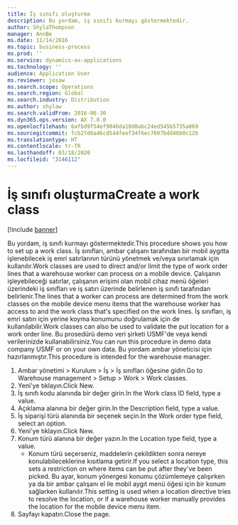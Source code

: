 ```yaml
---
title: İş sınıfı oluşturma
description: Bu yordam, iş sınıfı kurmayı göstermektedir.
author: ShylaThompson
manager: AnnBe
ms.date: 11/14/2016
ms.topic: business-process
ms.prod: ''
ms.service: dynamics-ax-applications
ms.technology: ''
audience: Application User
ms.reviewer: josaw
ms.search.scope: Operations
ms.search.region: Global
ms.search.industry: Distribution
ms.author: shylaw
ms.search.validFrom: 2016-06-30
ms.dyn365.ops.version: AX 7.0.0
ms.openlocfilehash: 6afbd9f54ef9046da10d0abc24ed545b5735a069
ms.sourcegitcommit: fcb27d6a46cd544feef34f6ec7607bdd46b0c12b
ms.translationtype: HT
ms.contentlocale: tr-TR
ms.lasthandoff: 03/18/2020
ms.locfileid: "3146112"
---
```

# <a name="create-a-work-class"></a><span data-ttu-id="74981-103">İş sınıfı oluşturma</span><span class="sxs-lookup"><span data-stu-id="74981-103">Create a work class</span></span>

[!include [banner](../../includes/banner.md)]

<span data-ttu-id="74981-104">Bu yordam, iş sınıfı kurmayı göstermektedir.</span><span class="sxs-lookup"><span data-stu-id="74981-104">This procedure shows you how to set up a work class.</span></span> <span data-ttu-id="74981-105">İş sınıfları, ambar çalışanı tarafından bir mobil aygıtta işlenebilecek iş emri satırlarının türünü yönetmek ve/veya sınırlamak için kullanılır.</span><span class="sxs-lookup"><span data-stu-id="74981-105">Work classes are used to direct and/or limit the type of work order lines that a warehouse worker can process on a mobile device.</span></span> <span data-ttu-id="74981-106">Çalışanın işleyebileceği satırlar, çalışanın erişimi olan mobil cihaz menü öğeleri üzerindeki iş sınıfları ve iş satırı üzerinde belirlenen iş sınıfı tarafından belirlenir.</span><span class="sxs-lookup"><span data-stu-id="74981-106">The lines that a worker can process are determined from the work classes on the mobile device menu items that the warehouse worker has access to and the work class that's specified on the work lines.</span></span> <span data-ttu-id="74981-107">İş sınıfları, iş emri satırı için yerine koyma konumunu doğrulamak için de kullanılabilir.</span><span class="sxs-lookup"><span data-stu-id="74981-107">Work classes can also be used to validate the put location for a work order line.</span></span> <span data-ttu-id="74981-108">Bu prosedürü demo veri şirketi USMF'de veya kendi verilerinizde kullanabilirsiniz.</span><span class="sxs-lookup"><span data-stu-id="74981-108">You can run this procedure in demo data company USMF or on your own data.</span></span> <span data-ttu-id="74981-109">Bu yordam ambar yöneticisi için hazırlanmıştır.</span><span class="sxs-lookup"><span data-stu-id="74981-109">This procedure is intended for the warehouse manager.</span></span>

1. <span data-ttu-id="74981-110">Ambar yönetimi > Kurulum > İş > İş sınıfları öğesine gidin.</span><span class="sxs-lookup"><span data-stu-id="74981-110">Go to Warehouse management > Setup > Work > Work classes.</span></span>
2. <span data-ttu-id="74981-111">Yeni'ye tıklayın.</span><span class="sxs-lookup"><span data-stu-id="74981-111">Click New.</span></span>
3. <span data-ttu-id="74981-112">İş sınıfı kodu alanında bir değer girin.</span><span class="sxs-lookup"><span data-stu-id="74981-112">In the Work class ID field, type a value.</span></span>
4. <span data-ttu-id="74981-113">Açıklama alanına bir değer girin.</span><span class="sxs-lookup"><span data-stu-id="74981-113">In the Description field, type a value.</span></span>
5. <span data-ttu-id="74981-114">İş siparişi türü alanında bir seçenek seçin.</span><span class="sxs-lookup"><span data-stu-id="74981-114">In the Work order type field, select an option.</span></span>
6. <span data-ttu-id="74981-115">Yeni'ye tıklayın.</span><span class="sxs-lookup"><span data-stu-id="74981-115">Click New.</span></span>
7. <span data-ttu-id="74981-116">Konum türü alanına bir değer yazın.</span><span class="sxs-lookup"><span data-stu-id="74981-116">In the Location type field, type a value.</span></span>
    * <span data-ttu-id="74981-117">Konum türü seçerseniz, maddelerin çekildikten sonra nereye konulabileceklerine kısıtlama getirir.</span><span class="sxs-lookup"><span data-stu-id="74981-117">If you select a location type, this sets a restriction on where items can be put after they've been picked.</span></span> <span data-ttu-id="74981-118">Bu ayar, konum yönergesi konumu çözümlemeye çalışırken ya da bir ambar çalışanı el ile mobil aygıt menü öğesi için bir konum sağlarken kullanılır.</span><span class="sxs-lookup"><span data-stu-id="74981-118">This setting is used when a location directive tries to resolve the location, or if a warehouse worker manually provides the location for the mobile device menu item.</span></span>  
8. <span data-ttu-id="74981-119">Sayfayı kapatın.</span><span class="sxs-lookup"><span data-stu-id="74981-119">Close the page.</span></span>

